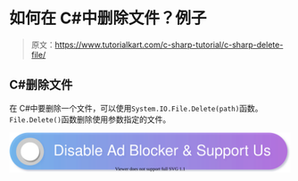 # 如何在 C#中删除文件？例子

> 原文：<https://www.tutorialkart.com/c-sharp-tutorial/c-sharp-delete-file/>

## C#删除文件

在 C#中要删除一个文件，可以使用`System.IO.File.Delete(path)`函数。`File.Delete()`函数删除使用参数指定的文件。

[![](img/925da31b32d6bc3827932f6c8afb11bb.png)](https://www.tutorialkart.com/)